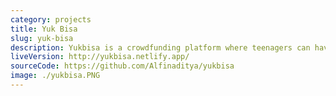 ```yaml
---
category: projects
title: Yuk Bisa
slug: yuk-bisa
description: Yukbisa is a crowdfunding platform where teenagers can have a lot of money many without having to work.
liveVersion: http://yukbisa.netlify.app/
sourceCode: https://github.com/Alfinaditya/yukbisa
image: ./yukbisa.PNG
---
```

